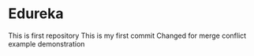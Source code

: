 # Edureka
This is first repository
This is my first commit
Changed for merge conflict example demonstration
